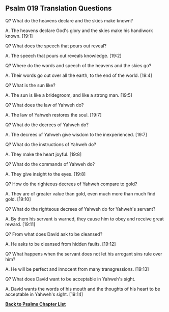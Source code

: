 ## Psalm 019 Translation Questions ##

Q? What do the heavens declare and the skies make known?

A. The heavens declare God's glory and the skies make his handiwork known. [19:1]

Q? What does the speech that pours out reveal?

A. The speech that pours out reveals knowledge. [19:2]

Q? Where do the words and speech of the heavens and the skies go?

A. Their words go out over all the earth, to the end of the world. [19:4]

Q? What is the sun like?

A. The sun is like a bridegroom, and like a strong man. [19:5]

Q? What does the law of Yahweh do?

A. The law of Yahweh restores the soul. [19:7]

Q? What do the decrees of Yahweh do?

A. The decrees of Yahweh give wisdom to the inexperienced. [19:7]

Q? What do the instructions of Yahweh do?

A. They make the heart joyful. [19:8]

Q? What do the commands of Yahweh do?

A. They give insight to the eyes. [19:8]

Q? How do the righteous decrees of Yahweh compare to gold?

A. They are of greater value than gold, even much more than much find gold. [19:10]

Q? What do the righteous decrees of Yahweh do for Yahweh's servant?

A. By them his servant is warned, they cause him to obey and receive great reward. [19:11]

Q? From what does David ask to be cleansed?

A. He asks to be cleansed from hidden faults. [19:12]

Q? What happens when the servant does not let his arrogant sins rule over him?

A. He will be perfect and innocent from many transgressions. [19:13]

Q? What does David want to be acceptable in Yahweh's sight.

A. David wants the words of his mouth and the thoughts of his heart to be acceptable in Yahweh's sight. [19:14]

__[Back to Psalms Chapter List](./)__

